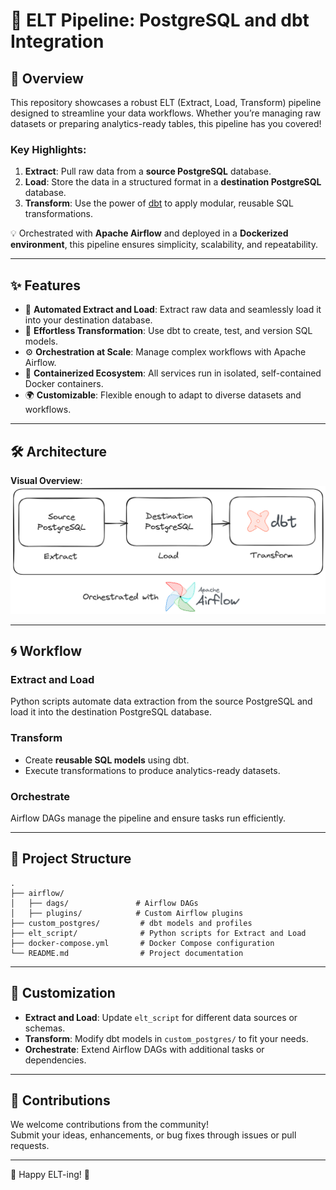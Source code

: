 # 🚀 ELT Pipeline: PostgreSQL and dbt Integration

## 🌟 Overview
This repository showcases a robust ELT (Extract, Load, Transform) pipeline designed to streamline your data workflows. Whether you’re managing raw datasets or preparing analytics-ready tables, this pipeline has you covered! 

### Key Highlights:
1. **Extract**: Pull raw data from a **source PostgreSQL** database.
2. **Load**: Store the data in a structured format in a **destination PostgreSQL** database.
3. **Transform**: Use the power of [dbt](https://www.getdbt.com/) to apply modular, reusable SQL transformations.

💡 Orchestrated with **Apache Airflow** and deployed in a **Dockerized environment**, this pipeline ensures simplicity, scalability, and repeatability.

---

## ✨ Features
- 🔄 **Automated Extract and Load**: Extract raw data and seamlessly load it into your destination database.
- 🔧 **Effortless Transformation**: Use dbt to create, test, and version SQL models.
- ⚙️ **Orchestration at Scale**: Manage complex workflows with Apache Airflow.
- 🐋 **Containerized Ecosystem**: All services run in isolated, self-contained Docker containers.
- 🌍 **Customizable**: Flexible enough to adapt to diverse datasets and workflows.

---

## 🛠️ Architecture
**Visual Overview**:
![Pipeline Architecture](https://github.com/lihaong/DataEngineering_ELT_Process/blob/master/Diagrams/Architecture.png)

---

## 🌀 Workflow

### Extract and Load
Python scripts automate data extraction from the source PostgreSQL and load it into the destination PostgreSQL database.

### Transform
- Create **reusable SQL models** using dbt.
- Execute transformations to produce analytics-ready datasets.

### Orchestrate
Airflow DAGs manage the pipeline and ensure tasks run efficiently.

---

## 📂 Project Structure
```plaintext
.
├── airflow/
│   ├── dags/               # Airflow DAGs
│   ├── plugins/            # Custom Airflow plugins
├── custom_postgres/         # dbt models and profiles
├── elt_script/              # Python scripts for Extract and Load
├── docker-compose.yml       # Docker Compose configuration
└── README.md                # Project documentation
```

---

## 🌈 Customization
- **Extract and Load**: Update `elt_script` for different data sources or schemas.
- **Transform**: Modify dbt models in `custom_postgres/` to fit your needs.
- **Orchestrate**: Extend Airflow DAGs with additional tasks or dependencies.

---

## 🤝 Contributions
We welcome contributions from the community!  
Submit your ideas, enhancements, or bug fixes through issues or pull requests.

---

🌟 Happy ELT-ing! 🚀
```
